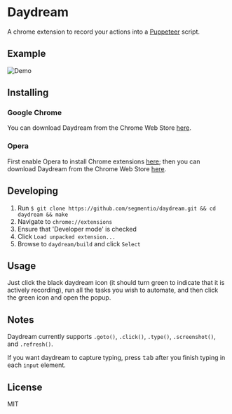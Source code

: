 # Daydream

A chrome extension to record your actions into a [Puppeteer](https://github.com/GoogleChrome/puppeteer) script.

## Example

![Demo](https://cldup.com/jSPoteXKJS.png)

## Installing

### Google Chrome

You can download Daydream from the Chrome Web Store [here](https://chrome.google.com/webstore/detail/daydream/oajnmbophdhdobfpalhkfgahchpcoali).

### Opera

First enable Opera to install Chrome extensions [here](https://addons.opera.com/extensions/details/download-chrome-extension-9/); then you can download Daydream from the Chrome Web Store [here](https://chrome.google.com/webstore/detail/daydream/oajnmbophdhdobfpalhkfgahchpcoali).

## Developing

1. Run `$ git clone https://github.com/segmentio/daydream.git && cd daydream && make`
2. Navigate to `chrome://extensions`
3. Ensure that 'Developer mode' is checked
4. Click `Load unpacked extension...`
5. Browse to `daydream/build` and click `Select`

## Usage

Just click the black daydream icon (it should turn green to indicate that it is actively recording), run all the tasks you wish to automate, and then click the green icon and open the popup.

## Notes

Daydream currently supports `.goto()`, `.click()`, `.type()`, `.screenshot()`, and `.refresh()`.

If you want daydream to capture typing, press <kbd>tab</kbd> after you finish typing in each `input` element.

## License

MIT
